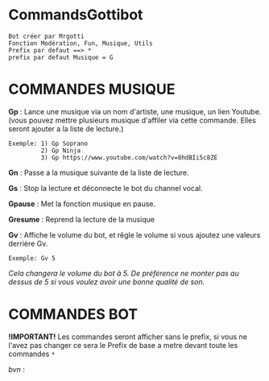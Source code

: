 # CommandsGottibot

```
Bot créer par Mrgotti
Fonction Modération, Fun, Musique, Utils
Prefix par defaut ==> *
prefix par defaut Musique = G
```

# COMMANDES MUSIQUE

**Gp** : Lance une musique via un nom d'artiste, une musique, un lien Youtube. (vous pouvez mettre plusieurs musique d'affiler via cette commande. Elles seront ajouter a la liste de lecture.)
```
Exemple: 1) Gp Soprano
         2) Gp Ninja
         3) Gp https://www.youtube.com/watch?v=8hdBIi5c8ZE
```
**Gn** : Passe a la musique suivante de la liste de lecture.

**Gs** : Stop la lecture et déconnecte le bot du channel vocal.

**Gpause** : Met la fonction musique en pause.

**Gresume** : Reprend la lecture de la musique

**Gv** : Affiche le volume du bot, et rêgle le volume si vous ajoutez une valeurs derrière Gv.
```
Exemple: Gv 5 
```
_Cela changera le volume du bot à 5. De préférence ne monter pas au dessus de 5 si vous voulez avoir une bonne qualité de son._

# COMMANDES BOT
**!IMPORTANT!** Les commandes seront afficher sans le prefix, si vous ne l'avez pas changer ce sera le Prefix de base a metre devant toute les commandes ```*```

_bvn_ : 




